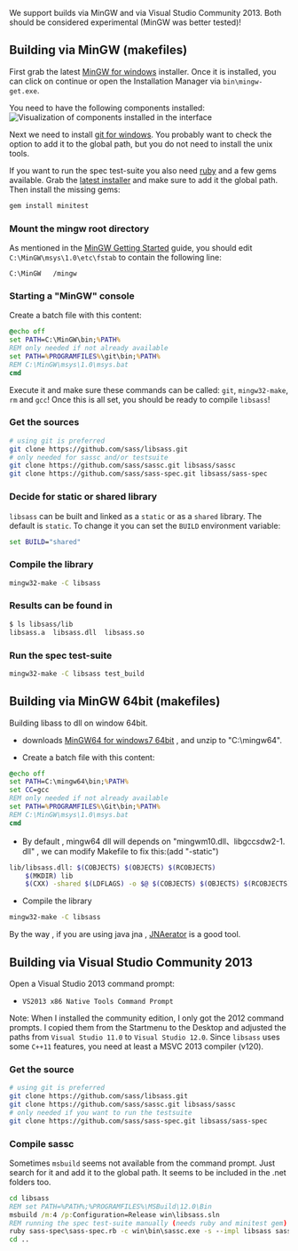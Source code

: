 We support builds via MinGW and via Visual Studio Community 2013.
Both should be considered experimental (MinGW was better tested)!

## Building via MinGW (makefiles)

First grab the latest [MinGW for windows][1] installer. Once it is installed, you can click on continue or open the Installation Manager via `bin\mingw-get.exe`.

You need to have the following components installed:
![Visualization of components installed in the interface](https://cloud.githubusercontent.com/assets/282293/5525466/947bf396-89e6-11e4-841d-4aa916f14de1.png)

Next we need to install [git for windows][2]. You probably want to check the option to add it to the global path, but you do not need to install the unix tools.

If you want to run the spec test-suite you also need [ruby][3] and a few gems available. Grab the [latest installer][3] and make sure to add it the global path. Then install the missing gems:

```bash
gem install minitest
```

### Mount the mingw root directory

As mentioned in the [MinGW Getting Started](http://www.mingw.org/wiki/Getting_Started#toc5) guide, you should edit `C:\MinGW\msys\1.0\etc\fstab` to contain the following line:

```
C:\MinGW   /mingw
```

### Starting a "MinGW" console

Create a batch file with this content:
```bat
@echo off
set PATH=C:\MinGW\bin;%PATH%
REM only needed if not already available
set PATH=%PROGRAMFILES%\git\bin;%PATH%
REM C:\MinGW\msys\1.0\msys.bat
cmd
```

Execute it and make sure these commands can be called: `git`, `mingw32-make`, `rm` and `gcc`! Once this is all set, you should be ready to compile `libsass`!

### Get the sources

```bash
# using git is preferred
git clone https://github.com/sass/libsass.git
# only needed for sassc and/or testsuite
git clone https://github.com/sass/sassc.git libsass/sassc
git clone https://github.com/sass/sass-spec.git libsass/sass-spec
```

### Decide for static or shared library

`libsass` can be built and linked as a `static` or as a `shared` library.
The default is `static`. To change it you can set the `BUILD` environment variable:

```bat
set BUILD="shared"
```

### Compile the library
```bash
mingw32-make -C libsass
```

### Results can be found in
```bash
$ ls libsass/lib
libsass.a  libsass.dll  libsass.so
```

### Run the spec test-suite
```bash
mingw32-make -C libsass test_build
```

## Building via MinGW 64bit (makefiles)
Building libass to dll on window 64bit.

+ downloads  [MinGW64 for windows7 64bit](http://sourceforge.net/projects/mingw-w64/files/Toolchains%20targetting%20Win64/Personal%20Builds/mingw-builds/4.9.2/threads-win32/seh/x86_64-4.9.2-release-win32-seh-rt_v3-rev0.7z/download) , and unzip to "C:\mingw64".

+ Create a batch file with this content:

```bat
@echo off
set PATH=C:\mingw64\bin;%PATH%
set CC=gcc
REM only needed if not already available
set PATH=%PROGRAMFILES%\Git\bin;%PATH%
REM C:\MinGW\msys\1.0\msys.bat
cmd
```

+ By default , mingw64 dll will depends on "​m​i​n​g​w​m​1​0​.​d​l​l​、​ ​l​i​b​g​c​c​_​s​_​d​w​2​-​1​.​d​l​l​" , we can modify Makefile to fix this:(add "-static")

``` bash
lib/libsass.dll: $(COBJECTS) $(OBJECTS) $(RCOBJECTS)
	$(MKDIR) lib
	$(CXX) -shared $(LDFLAGS) -o $@ $(COBJECTS) $(OBJECTS) $(RCOBJECTS) $(LDLIBS) -s -static -Wl,--subsystem,windows,--out-implib,lib/libsass.dll.a
```

+ Compile the library

```bash
mingw32-make -C libsass
```

By the way , if you are using java jna , [JNAerator](http://jnaerator.googlecode.com/) is a good tool.

## Building via Visual Studio Community 2013

Open a Visual Studio 2013 command prompt:
- `VS2013 x86 Native Tools Command Prompt`

Note: When I installed the community edition, I only got the 2012 command prompts. I copied them from the Startmenu to the Desktop and adjusted the paths from `Visual Studio 11.0` to `Visual Studio 12.0`. Since `libsass` uses some `C++11` features, you need at least a MSVC 2013 compiler (v120).

### Get the source
```bash
# using git is preferred
git clone https://github.com/sass/libsass.git
git clone https://github.com/sass/sassc.git libsass/sassc
# only needed if you want to run the testsuite
git clone https://github.com/sass/sass-spec.git libsass/sass-spec
```

### Compile sassc

Sometimes `msbuild` seems not available from the command prompt. Just search for it and add it to the global path. It seems to be included in the .net folders too.

```bat
cd libsass
REM set PATH=%PATH%;%PROGRAMFILES%\MSBuild\12.0\Bin
msbuild /m:4 /p:Configuration=Release win\libsass.sln
REM running the spec test-suite manually (needs ruby and minitest gem)
ruby sass-spec\sass-spec.rb -c win\bin\sassc.exe -s --impl libsass sass-spec/spec
cd ..
```

[1]: http://sourceforge.net/projects/mingw/files/latest/download?source=files
[2]: https://msysgit.github.io/
[3]: http://rubyinstaller.org/
